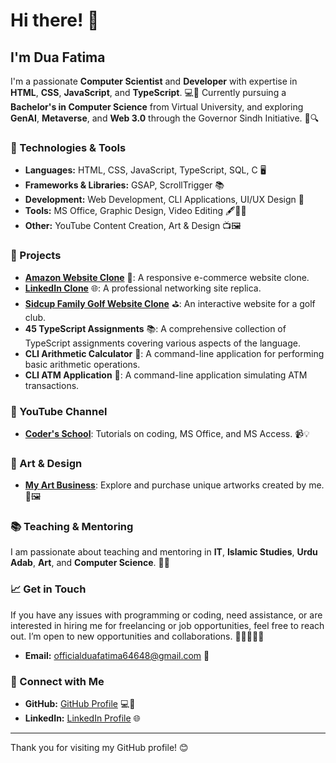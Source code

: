 # Hi there! 👋

## I'm Dua Fatima

I'm a passionate **Computer Scientist** and **Developer** with expertise in **HTML**, **CSS**, **JavaScript**, and **TypeScript**. 💻🎨 Currently pursuing a **Bachelor's in Computer Science** from Virtual University, and exploring **GenAI**, **Metaverse**, and **Web 3.0** through the Governor Sindh Initiative. 🚀🔍

### 🔧 Technologies & Tools

- **Languages:** HTML, CSS, JavaScript, TypeScript, SQL, C 🖥️
- **Frameworks & Libraries:** GSAP, ScrollTrigger 📚
- **Development:** Web Development, CLI Applications, UI/UX Design 🔨
- **Tools:** MS Office, Graphic Design, Video Editing 🖋️🎨🎥
- **Other:** YouTube Content Creation, Art & Design 📺🖼️

### 🌟 Projects

- **[Amazon Website Clone](#)** 🛒: A responsive e-commerce website clone.
- **[LinkedIn Clone](#)** 🌐: A professional networking site replica.
- **[Sidcup Family Golf Website Clone](#)** ⛳: An interactive website for a golf club.
- **45 TypeScript Assignments** 📚: A comprehensive collection of TypeScript assignments covering various aspects of the language.
- **CLI Arithmetic Calculator** 🧮: A command-line application for performing basic arithmetic operations.
- **CLI ATM Application** 🏧: A command-line application simulating ATM transactions.

### 🎥 YouTube Channel

- **[Coder's School](https://www.youtube.com/channel/UCeZpinT3OCDGkFZ4HBGlIQw)**: Tutorials on coding, MS Office, and MS Access. 📹💡

### 🎨 Art & Design

- **[My Art Business](#)**: Explore and purchase unique artworks created by me. 🎨🖼️

### 📚 Teaching & Mentoring

I am passionate about teaching and mentoring in **IT**, **Islamic Studies**, **Urdu Adab**, **Art**, and **Computer Science**. 📘🧠

### 📈 Get in Touch

If you have any issues with programming or coding, need assistance, or are interested in hiring me for freelancing or job opportunities, feel free to reach out. I’m open to new opportunities and collaborations. 🤔💬📩🤝🌟

- **Email:** [officialduafatima64648@gmail.com](mailto:officialduafatima64648@gmail.com) 📧

### 🔗 Connect with Me

- **GitHub:** [GitHub Profile](https://github.com/Dua-Fatima-khan) 💻📂
- **LinkedIn:** [LinkedIn Profile](https://www.linkedin.com/in/dua-fatima-906208258/) 🌐

---

Thank you for visiting my GitHub profile! 😊
